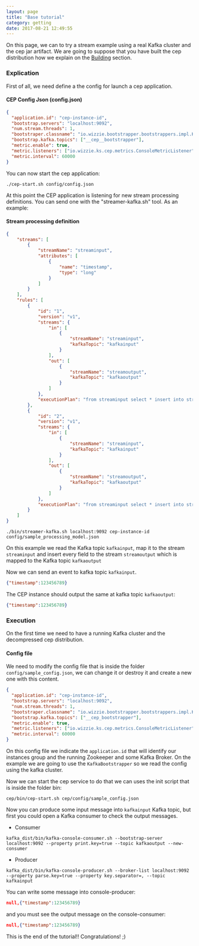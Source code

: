 ```yaml
---
layout: page
title: "Base tutorial"
category: getting
date: 2017-08-21 12:49:55
---
```


On this page, we can to try a stream example using a real Kafka cluster and the cep jar artifact. We are going to suppose that you have built the cep distribution how we explain on the [Building](https://github.com/wizzie-io/zz-cep#compiling-sources) section.

### Explication
First of all, we need define a the config for launch a cep application.

#### CEP Config Json (config.json)

```json
{
  "application.id": "cep-instance-id",
  "bootstrap.servers": "localhost:9092",
  "num.stream.threads": 1,
  "bootstraper.classname": "io.wizzie.bootstrapper.bootstrappers.impl.KafkaBootstrapper",
  "bootstrap.kafka.topics": ["__cep__bootstrapper"],
  "metric.enable": true,
  "metric.listeners": ["io.wizzie.ks.cep.metrics.ConsoleMetricListener"],
  "metric.interval": 60000
}
```

You can now start the cep application:

```
./cep-start.sh config/config.json
```

At this point the CEP application is listening for new stream processing definitions. You can send one with the "streamer-kafka.sh" tool.
As an example:

#### Stream processing definition
```json
{
    "streams": [
        {
            "streamName": "streaminput",
            "attributes": [
                {
                    "name": "timestamp",
                    "type": "long"
                }
            ]
        }
    ],
    "rules": [
        {
            "id": "1",
            "version": "v1",
            "streams": {
                "in": [
                    {
                        "streamName": "streaminput",
                        "kafkaTopic": "kafkainput"
                    }
                ],
                "out": [
                    {
                        "streamName": "streamoutput",
                        "kafkaTopic": "kafkaoutput"
                    }
                ]
            },
            "executionPlan": "from streaminput select * insert into streamoutput"
        },
        {
            "id": "2",
            "version": "v1",
            "streams": {
                "in": [
                    {
                        "streamName": "streaminput",
                        "kafkaTopic": "kafkainput"
                    }
                ],
                "out": [
                    {
                        "streamName": "streamoutput",
                        "kafkaTopic": "kafkaoutput"
                    }
                ]
            },
            "executionPlan": "from streaminput select * insert into streamoutput"
        }
    ]
}
```

```
./bin/streamer-kafka.sh localhost:9092 cep-instance-id config/sample_processing_model.json
```

On this example we read the Kafka topic `kafkainput`, map it to the stream `streaminput` and insert every field to the stream `streamoutput` which is mapped to the Kafka topic `kafkaoutput`

Now we can send an event to kafka topic `kafkainput`.

```json
{"timestamp":123456789}
```

The CEP instance should output the same at kafka topic `kafkaoutput`:

```json
{"timestamp":123456789}
```

### Execution

On the first time we need to have a running Kafka cluster and the decompressed cep distribution.

#### Config file

We need to modify the config file that is inside the folder `config/sample_config.json`, we can change it or destroy it and create a new one with this content.

```json
{
  "application.id": "cep-instance-id",
  "bootstrap.servers": "localhost:9092",
  "num.stream.threads": 1,
  "bootstraper.classname": "io.wizzie.bootstrapper.bootstrappers.impl.KafkaBootstrapper",
  "bootstrap.kafka.topics": ["__cep_bootstrapper"],
  "metric.enable": true,
  "metric.listeners": ["io.wizzie.ks.cep.metrics.ConsoleMetricListener"],
  "metric.interval": 60000
}
```

On this config file we indicate the `application.id` that will identify our instances group and the running Zookeeper and some Kafka Broker. On the example we are going to use the `KafkaBootstrapper` so we read the config using the kafka cluster.

Now we can start the cep service to do that we can uses the init script that is inside the folder bin:

```
cep/bin/cep-start.sh cep/config/sample_config.json
```

Now you can produce some input message into `kafkainput` Kafka topic, but first you could open a Kafka consumer to check the output messages.

* Consumer
```
kafka_dist/bin/kafka-console-consumer.sh --bootstrap-server localhost:9092 --property print.key=true --topic kafkaoutput --new-consumer
```

* Producer
```
kafka_dist/bin/kafka-console-producer.sh --broker-list localhost:9092 --property parse.key=true --property key.separator=, --topic kafkainput
```

You can write some message into console-producer:

```json
null,{"timestamp":123456789}
```

and you must see the output message on the console-consumer:

```json
null,{"timestamp":123456789}
```

This is the end of the tutorial!! Congratulations! ;)


